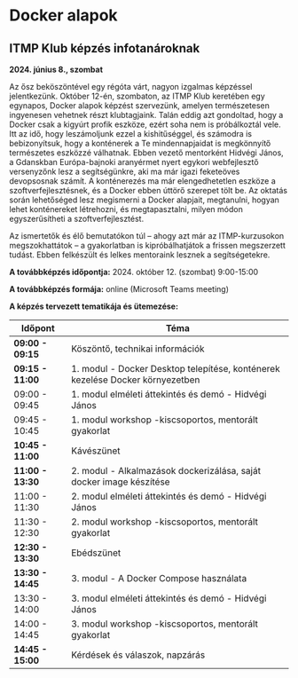 # Docker alapok
## ITMP Klub képzés infotanároknak

**2024. június 8., szombat**

Az ősz beköszöntével egy régóta várt, nagyon izgalmas képzéssel jelentkezünk. Október 12-én, szombaton, az ITMP Klub keretében egy egynapos, Docker alapok képzést szervezünk, amelyen természetesen ingyenesen vehetnek részt klubtagjaink.
Talán eddig azt gondoltad, hogy a Docker csak a kigyúrt profik eszköze, ezért soha nem is próbálkoztál vele. Itt az idő, hogy leszámoljunk ezzel a kishitűséggel, és számodra is bebizonyítsuk, hogy a konténerek a Te mindennapjaidat is megkönnyítő természetes eszközzé válhatnak. Ebben vezető mentorként Hidvégi János, a Gdanskban Európa-bajnoki aranyérmet nyert egykori webfejlesztő versenyzőnk lesz a segítségünkre, aki ma már igazi feketeöves devopsosnak számít.
A konténerezés ma már elengedhetetlen eszköze a szoftverfejlesztésnek, és a Docker ebben úttörő szerepet tölt be. Az oktatás során lehetőséged lesz megismerni a Docker alapjait, megtanulni, hogyan lehet konténereket létrehozni, és megtapasztalni, milyen módon egyszerűsítheti a szoftverfejlesztést.

Az ismertetők és élő bemutatókon túl – ahogy azt már az ITMP-kurzusokon megszokhattátok – a gyakorlatban is kipróbálhatjátok a frissen megszerzett tudást. Ebben felkészült és lelkes mentoraink lesznek a segítségetekre.

**A továbbképzés időpontja:** 2024. október 12. (szombat) 9:00-15:00

**A továbbképzés formája:** online (Microsoft Teams meeting)

**A képzés tervezett tematikája és ütemezése:**

| Időpont       | Téma                                                                      |
|---------------|---------------------------------------------------------------------------|
| **09:00 - 09:15**   | Köszöntő, technikai információk                                          |
| **09:15 - 11:00**   | 1. modul - Docker Desktop telepítése, konténerek kezelése Docker környezetben |
| 09:00 - 09:45   | 1. modul elméleti áttekintés és demó - Hidvégi János |
| 09:45 - 10:45   | 1. modul workshop -kiscsoportos, mentorált gyakorlat |
| **10:45 - 11:00**   | Kávészünet                                                                |
| **11:00 - 13:30**   | 2. modul - Alkalmazások dockerizálása, saját docker image készítése |
| 11:00 - 11:30   | 2. modul elméleti áttekintés és demó - Hidvégi János |
| 11:30 - 12:30   | 2. modul workshop -kiscsoportos, mentorált gyakorlat |
| **12:30 - 13:30**   | Ebédszünet                                                                |
| **13:30 - 14:45**   | 3. modul - A Docker Compose használata |
| 13:30 - 14:00   | 3. modul elméleti áttekintés és demó - Hidvégi János |
| 14:00 - 14:45   | 3. modul workshop -kiscsoportos, mentorált gyakorlat |
| **14:45 - 15:00**   | Kérdések és válaszok, napzárás                                            |

